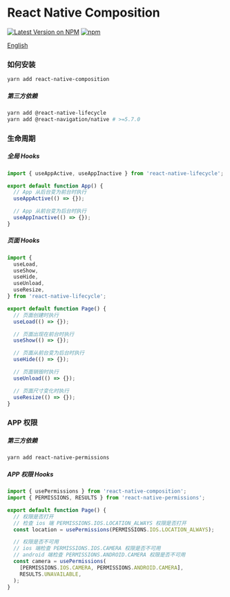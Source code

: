 # React Native Composition

[![Latest Version on NPM](https://img.shields.io/npm/v/react-native-lifecycle.svg?style=flat-square)](https://npmjs.com/package/react-native-lifecycle)
[![npm](https://img.shields.io/npm/dt/react-native-lifecycle.svg?style=flat-square)](https://www.npmjs.com/package/react-native-lifecycle)

[English](./README.md)

### 如何安装

```sh
yarn add react-native-composition
```

##### 第三方依赖

```sh
yarn add @react-native-lifecycle
yarn add @react-navigation/native # >=5.7.0
```

### 生命周期

##### 全局 Hooks

```js
import { useAppActive, useAppInactive } from 'react-native-lifecycle';

export default function App() {
  // App 从后台变为前台时执行
  useAppActive(() => {});

  // App 从前台变为后台时执行
  useAppInactive(() => {});
}
```

##### 页面 Hooks

```js
import {
  useLoad,
  useShow,
  useHide,
  useUnload,
  useResize,
} from 'react-native-lifecycle';

export default function Page() {
  // 页面创建时执行
  useLoad(() => {});

  // 页面出现在前台时执行
  useShow(() => {});

  // 页面从前台变为后台时执行
  useHide(() => {});

  // 页面销毁时执行
  useUnload(() => {});

  // 页面尺寸变化时执行
  useResize(() => {});
}
```

### APP 权限

##### 第三方依赖

```sh
yarn add react-native-permissions
```

##### APP 权限 Hooks

```js
import { usePermissions } from 'react-native-composition';
import { PERMISSIONS, RESULTS } from 'react-native-permissions';

export default function Page() {
  // 权限是否打开
  // 检查 ios 端 PERMISSIONS.IOS.LOCATION_ALWAYS 权限是否打开
  const location = usePermissions(PERMISSIONS.IOS.LOCATION_ALWAYS);

  // 权限是否不可用
  // ios 端检查 PERMISSIONS.IOS.CAMERA 权限是否不可用
  // android 端检查 PERMISSIONS.ANDROID.CAMERA 权限是否不可用
  const camera = usePermissions(
    [PERMISSIONS.IOS.CAMERA, PERMISSIONS.ANDROID.CAMERA],
    RESULTS.UNAVAILABLE,
  );
}
```
